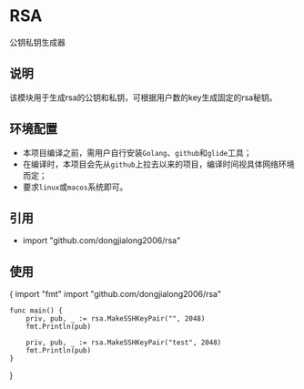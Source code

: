 # RSA

公钥私钥生成器

## 说明
该模块用于生成rsa的公钥和私钥，可根据用户数的key生成固定的rsa秘钥。

## 环境配置

- 本项目编译之前，需用户自行安装`Golang`、`github`和`glide`工具；
- 在编译时，本项目会先从`github`上拉去以来的项目，编译时间视具体网络环境而定；
- 要求`linux`或`macos`系统即可。

## 引用

- import "github.com/dongjialong2006/rsa"


## 使用

{
	import "fmt"
	import "github.com/dongjialong2006/rsa"
	
	func main() {
		priv, pub, _ := rsa.MakeSSHKeyPair("", 2048)
		fmt.Println(pub)
		
		priv, pub, _ := rsa.MakeSSHKeyPair("test", 2048)
		fmt.Println(pub)
	}
}

